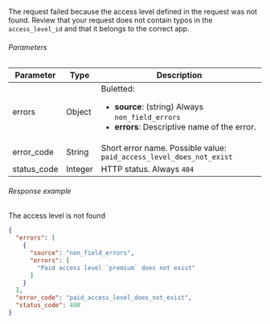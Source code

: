 <!--- AccessLevelDoesNotExist.md --->





The request failed because the access level defined in the request was not found. Review that your request does not contain typos in the `access_level_id` and that it belongs to the correct app.

###### Parameters

| Parameter   | Type    | Description                                                  |
| ----------- | ------- | ------------------------------------------------------------ |
| errors      | Object  | Buletted: <ul><li> **source**: (string) Always `non_field_errors`</li><li> **errors**: Descriptive name of the error. </li></ul> |
| error_code  | String  | Short error name. Possible value: `paid_access_level_does_not_exist` |
| status_code | Integer | HTTP status. Always `404`                                    |

###### Response example

The access level is not found

```json
{
  "errors": [
    {
      "source": "non_field_errors",
      "errors": [
        "Paid access level `premium` does not exist"
      ]
    }
  ],
  "error_code": "paid_access_level_does_not_exist",
  "status_code": 400
}
```